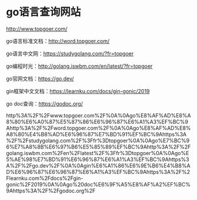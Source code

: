 # go语言查询网站

http://www.topgoer.com/

go语言标准文档：http://word.topgoer.com/

go语言中文网：https://studygolang.com/?fr=topgoer

go编程时光：http://golang.iswbm.com/en/latest/?fr=topgoer

go官网文档：https://go.dev/

gin框架中文文档：https://learnku.com/docs/gin-gonic/2019

go doc查询：https://godoc.org/

http%3A%2F%2Fwww.topgoer.com%2F%0A%0Ago%E8%AF%AD%E8%A8%80%E6%A0%87%E5%87%86%E6%96%87%E6%A1%A3%EF%BC%9Ahttp%3A%2F%2Fword.topgoer.com%2F%0A%0Ago%E8%AF%AD%E8%A8%80%E4%B8%AD%E6%96%87%E7%BD%91%EF%BC%9Ahttps%3A%2F%2Fstudygolang.com%2F%3Ffr%3Dtopgoer%0A%0Ago%E7%BC%96%E7%A8%8B%E6%97%B6%E5%85%89%EF%BC%9Ahttp%3A%2F%2Fgolang.iswbm.com%2Fen%2Flatest%2F%3Ffr%3Dtopgoer%0A%0Ago%E5%AE%98%E7%BD%91%E6%96%87%E6%A1%A3%EF%BC%9Ahttps%3A%2F%2Fgo.dev%2F%0A%0Agin%E6%A1%86%E6%9E%B6%E4%B8%AD%E6%96%87%E6%96%87%E6%A1%A3%EF%BC%9Ahttps%3A%2F%2Flearnku.com%2Fdocs%2Fgin-gonic%2F2019%0A%0Ago%20doc%E6%9F%A5%E8%AF%A2%EF%BC%9Ahttps%3A%2F%2Fgodoc.org%2F
